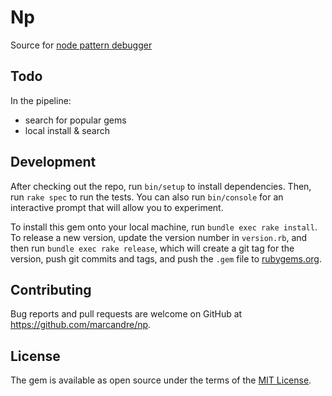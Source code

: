 # Np

Source for [node pattern debugger](https://nodepattern.herokuapp.com)

## Todo

In the pipeline:

- search for popular gems
- local install & search

## Development

After checking out the repo, run `bin/setup` to install dependencies. Then, run `rake spec` to run the tests. You can also run `bin/console` for an interactive prompt that will allow you to experiment.

To install this gem onto your local machine, run `bundle exec rake install`. To release a new version, update the version number in `version.rb`, and then run `bundle exec rake release`, which will create a git tag for the version, push git commits and tags, and push the `.gem` file to [rubygems.org](https://rubygems.org).

## Contributing

Bug reports and pull requests are welcome on GitHub at https://github.com/marcandre/np.


## License

The gem is available as open source under the terms of the [MIT License](https://opensource.org/licenses/MIT).
